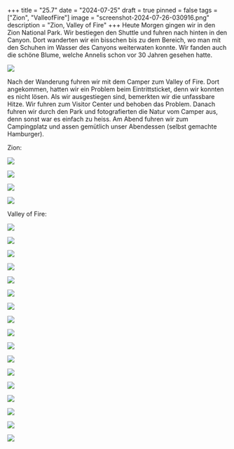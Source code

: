 +++
title = "25.7"
date = "2024-07-25"
draft = true
pinned = false
tags = ["Zion", "ValleofFire"]
image = "screenshot-2024-07-26-030916.png"
description = "Zion, Valley of Fire"
+++
Heute Morgen gingen wir in den Zion National Park. Wir bestiegen den Shuttle und fuhren nach hinten in den Canyon. Dort wanderten wir ein bisschen bis zu dem Bereich, wo man mit den Schuhen im Wasser des Canyons weiterwaten konnte. Wir fanden auch die schöne Blume, welche Annelis schon vor 30 Jahren gesehen hatte.

![](screenshot-2024-07-26-030126.png)

Nach der Wanderung fuhren wir mit dem Camper zum Valley of Fire. Dort angekommen, hatten wir ein Problem beim Eintrittsticket, denn wir konnten es nicht lösen. Als wir ausgestiegen sind, bemerkten wir die unfassbare Hitze. Wir fuhren zum Visitor Center und behoben das Problem. Danach fuhren wir durch den Park und fotografierten die Natur vom Camper aus, denn sonst war es einfach zu heiss. Am Abend fuhren wir zum Campingplatz und assen gemütlich unser Abendessen (selbst gemachte Hamburger).

Zion: 

![](screenshot-2024-07-26-030024.png)

![](screenshot-2024-07-26-030139.png)

![](screenshot-2024-07-26-030106.png)

![](screenshot-2024-07-26-030841.png)

Valley of Fire: 

![](screenshot-2024-07-26-030202.png)

![](screenshot-2024-07-26-030228.png)

![](screenshot-2024-07-26-030235.png)

![](screenshot-2024-07-26-030252.png)

![](screenshot-2024-07-26-030258.png)

![](screenshot-2024-07-26-030311.png)

![](screenshot-2024-07-26-030413.png)

![](screenshot-2024-07-26-030438.png)

![](screenshot-2024-07-26-030448.png)

![](screenshot-2024-07-26-030550.png)

![](screenshot-2024-07-26-030622.png)

![](screenshot-2024-07-26-030643.png)

![](screenshot-2024-07-26-030702.png)

![](screenshot-2024-07-26-030744.png)

![](screenshot-2024-07-26-030801.png)

![](screenshot-2024-07-26-030811.png)

![](screenshot-2024-07-26-181028.png)